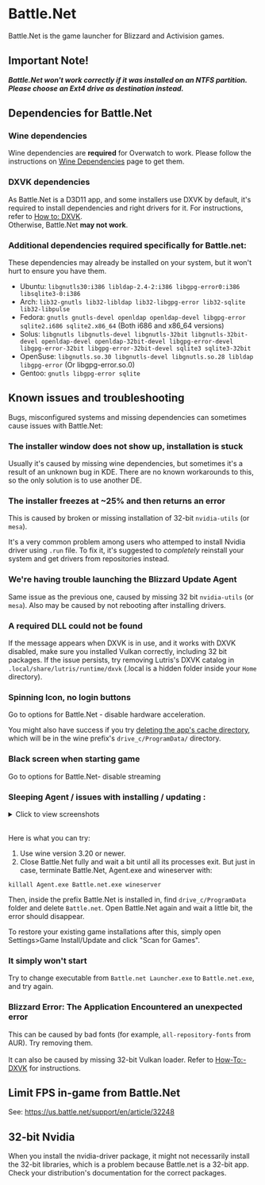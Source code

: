 # Battle.Net
Battle.Net is the game launcher for Blizzard and Activision games.<br>

## Important Note! 
**_Battle.Net won't work correctly if it was installed on an NTFS partition. Please choose an Ext4 drive as destination instead._**

## Dependencies for Battle.Net

### Wine dependencies
Wine dependencies are **required** for Overwatch to work. Please follow the instructions on [Wine Dependencies](https://github.com/lutris/lutris/wiki/Wine-Dependencies) page to get them.

### DXVK dependencies
As Battle.Net is a D3D11 app, and some installers use DXVK by default, it's required to install dependencies and right drivers for it. For instructions, refer to [How to: DXVK](https://github.com/lutris/lutris/wiki/How-to:-DXVK).<br>
Otherwise, Battle.Net **may not work**.

### Additional dependencies required specifically for Battle.net:
These dependencies may already be installed on your system, but it won't hurt to ensure you have them.
* Ubuntu: `libgnutls30:i386 libldap-2.4-2:i386 libgpg-error0:i386 libsqlite3-0:i386`
* Arch: `lib32-gnutls lib32-libldap lib32-libgpg-error lib32-sqlite lib32-libpulse`
* Fedora: `gnutls gnutls-devel openldap openldap-devel libgpg-error sqlite2.i686 sqlite2.x86_64` (Both i686 and x86_64 versions)
* Solus: `libgnutls libgnutls-devel libgnutls-32bit libgnutls-32bit-devel openldap-devel openldap-32bit-devel libgpg-error-devel libgpg-error-32bit libgpg-error-32bit-devel sqlite3 sqlite3-32bit`
* OpenSuse: `libgnutls.so.30 libgnutls-devel libgnutls.so.28 libldap libgpg-error` (Or libgpg-error.so.0)
* Gentoo: `gnutls libgpg-error sqlite`

##  Known issues and troubleshooting
Bugs, misconfigured systems and missing dependencies can sometimes cause issues with Battle.Net:

### The installer window does not show up, installation is stuck
Usually it's caused by missing wine dependencies, but sometimes it's a result of an unknown bug in KDE.
There are no known workarounds to this, so the only solution is to use another DE.

### The installer freezes at ~25% and then returns an error
This is caused by broken or missing installation of 32-bit `nvidia-utils` (or `mesa`). 

It's a very common problem among users who attemped to install Nvidia driver using `.run` file. To fix it, it's suggested to _completely_ reinstall your system and get drivers from repositories instead.

### We're having trouble launching the Blizzard Update Agent
Same issue as the previous one, caused by missing 32 bit `nvidia-utils` (or `mesa`).
Also may be caused by not rebooting after installing drivers.

### A required DLL could not be found
If the message appears when DXVK is in use, and it works with DXVK disabled, make sure you installed Vulkan correctly, including 32 bit packages.
If the issue persists, try removing Lutris's DXVK catalog in `.local/share/lutris/runtime/dxvk` (.local is a hidden folder inside your `Home` directory).

### Spinning Icon, no login buttons
Go to options for Battle.Net - disable hardware acceleration.

You might also have success if you try [deleting the app's cache directory](https://us.battle.net/support/en/article/34721), which will be in the wine prefix's `drive_c/ProgramData/` directory.

### Black screen when starting game
Go to options for Battle.Net- disable streaming

### Sleeping Agent / issues with installing / updating :
<details>
<summary>Click to view screenshots</summary>
<br>

Greyed out install button:

![](https://cdn.discordapp.com/attachments/288951868082749441/482531076712169472/unknown.png)

Blizzard Agent went to sleep:

![](https://i.imgur.com/ZJnpWRD.png)

</details>
<br>

Here is what you can try:
1. Use wine version 3.20 or newer.
2. Close Battle.Net fully and wait a bit until all its processes exit. But just in case, terminate Battle.Net, Agent.exe and wineserver with: 

`killall Agent.exe Battle.net.exe wineserver` 

Then, inside the prefix Battle.Net is installed in, find `drive_c/ProgramData` folder and delete `Battle.net`. Open Battle.Net again and wait a little bit, the error should disappear.

To restore your existing game installations  after this, simply open Settings>Game Install/Update and click "Scan for Games".

### It simply won't start
Try to change executable from `Battle.net Launcher.exe` to `Battle.net.exe`, and try again.

### Blizzard Error: The Application Encountered an unexpected error
This can be caused by bad fonts (for example, `all-repository-fonts` from AUR). Try removing them.<br><br>
It can also be caused by missing 32-bit Vulkan loader. Refer to [How-To:-DXVK](https://github.com/lutris/lutris/wiki/How-to:-DXVK) for instructions.

## Limit FPS in-game from Battle.Net
See: https://us.battle.net/support/en/article/32248

## 32-bit Nvidia
When you install the nvidia-driver package, it might not necessarily install the 32-bit libraries, which is a problem because Battle.net is a 32-bit app. Check your distribution's documentation for the correct packages.
